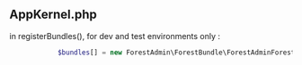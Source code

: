 ## AppKernel.php

in registerBundles(), for dev and test environments only :

```php
            $bundles[] = new ForestAdmin\ForestBundle\ForestAdminForestBundle();
```

